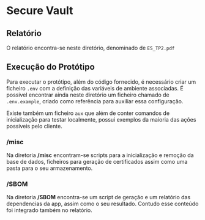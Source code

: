 
# Secure Vault

## Relatório

O relatório encontra-se neste diretório, denominado de `ES_TP2.pdf`

## Execução do Protótipo
Para executar o protótipo, além do código fornecido, é necessário criar um ficheiro `.env` com a definição das variáveis de ambiente associadas. É possivel encontrar ainda neste diretório um ficheiro chamado de `.env.example`, criado como referência para auxiliar essa configuração.

Existe também um ficheiro `aux` que além de conter comandos de inicialização para testar localmente, possui exemplos da maioria das ações possiveis pelo cliente.

### /misc

Na diretoria **/misc** encontram-se scripts para a inicialização e remoção da base de dados, ficheiros para geração de certificados assim como uma pasta para o seu armazenamento.

### /SBOM

Na diretoria **/SBOM** encontra-se um script de geração e um relatório das dependencias da app, assim como o seu resultado. Contudo esse conteúdo foi integrado também no relatório.
